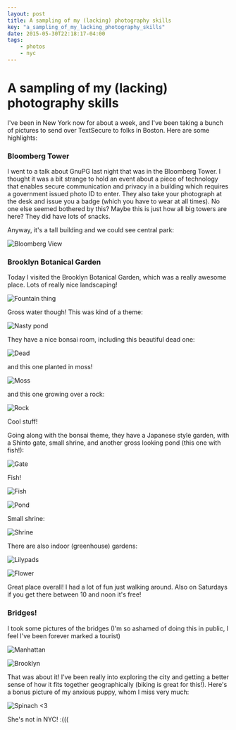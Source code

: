 ```yaml
---
layout: post
title: A sampling of my (lacking) photography skills
key: "a_sampling_of_my_lacking_photography_skills"
date: 2015-05-30T22:18:17-04:00
tags:
    - photos
    - nyc
---
```


# A sampling of my (lacking) photography skills

I've been in New York now for about a week, and I've been taking a bunch
of pictures to send over TextSecure to folks in Boston. Here are some
highlights:

### Bloomberg Tower

I went to a talk about GnuPG last night that was in the Bloomberg Tower.
I thought it was a bit strange to hold an event about a piece of
technology that enables secure communication and privacy in a building which
requires a government issued photo ID to enter. They also take your photograph
at the desk and issue you a badge (which you have to wear at all times). No one
else seemed bothered by this? Maybe this is just how all big towers are here?
They did have lots of snacks.

Anyway, it's a tall building and we could see central park:

![Bloomberg View](/images/nyc_pictures/bloombergtower.jpg)

### Brooklyn Botanical Garden

Today I visited the Brooklyn Botanical Garden, which was a really awesome
place. Lots of really nice landscaping! 

![Fountain thing](/images/nyc_pictures/fountain.jpg)

Gross water though! This was kind of a theme:

![Nasty pond](/images/nyc_pictures/grosspond.jpg)

They have a nice bonsai room, including this beautiful dead one:

![Dead](/images/nyc_pictures/deadbonsai.jpg)

and this one planted in moss!

![Moss](/images/nyc_pictures/mossbonsai.jpg)

and this one growing over a rock:

![Rock](/images/nyc_pictures/brickbonsai.jpg) 

Cool stuff!

Going along with the bonsai theme, they have a Japanese style garden, with
a Shinto gate, small shrine, and another gross looking pond (this one with
fish!):

![Gate](/images/nyc_pictures/gate.jpg)

Fish!

![Fish](/images/nyc_pictures/fish.jpg)

![Pond](/images/nyc_pictures/pond.jpg)

Small shrine:

![Shrine](/images/nyc_pictures/shrine.jpg)

There are also indoor (greenhouse) gardens:

![Lilypads](/images/nyc_pictures/hugelilypads.jpg)

![Flower](/images/nyc_pictures/niceflower.jpg)

Great place overall! I had a lot of fun just walking around. Also on Saturdays
if you get there between 10 and noon it's free!

### Bridges!

I took some pictures of the bridges (I'm so ashamed of doing this in public,
I feel I've been forever marked a tourist)

![Manhattan](/images/nyc_pictures/manhattanbridge.jpg)

![Brooklyn](/images/nyc_pictures/brooklynbridge.jpg)

That was about it! I've been really into exploring the city and getting
a better sense of how it fits together geographically (biking is great for
this!). Here's a bonus picture of my anxious puppy, whom I miss very much:

![Spinach <3](/images/nyc_pictures/spinach.jpg)

She's not in NYC! :(((
